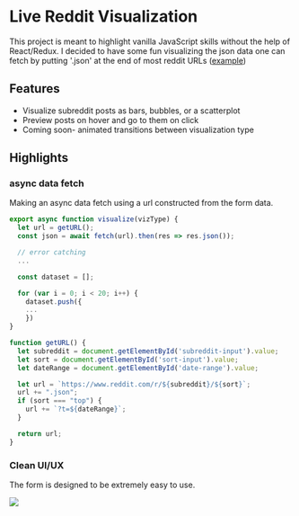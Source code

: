 # Live Reddit Visualization

This project is meant to highlight vanilla JavaScript skills without the help of React/Redux. I decided to have some fun visualizing the json data one can fetch by putting '.json' at the end of most reddit URLs ([example](https://www.reddit.com/hot.json))

## Features
* Visualize subreddit posts as bars, bubbles, or a scatterplot
* Preview posts on hover and go to them on click
* Coming soon- animated transitions between visualization type

## Highlights

### async data fetch
Making an async data fetch using a url constructed from the form data.

```javascript
export async function visualize(vizType) {
  let url = getURL();
  const json = await fetch(url).then(res => res.json());

  // error catching
  ...

  const dataset = [];

  for (var i = 0; i < 20; i++) {
    dataset.push({
    ...
    })
}

function getURL() {
  let subreddit = document.getElementById('subreddit-input').value;
  let sort = document.getElementById('sort-input').value;
  let dateRange = document.getElementById('date-range').value;

  let url = `https://www.reddit.com/r/${subreddit}/${sort}`;
  url += ".json";
  if (sort === "top") {
    url += `?t=${dateRange}`;
  }

  return url;
}
```

### Clean UI/UX
The form is designed to be extremely easy to use.

![](https://github.com/MasonChinkin/redditVisualization/blob/master/dist/ui.gif?raw=true)

